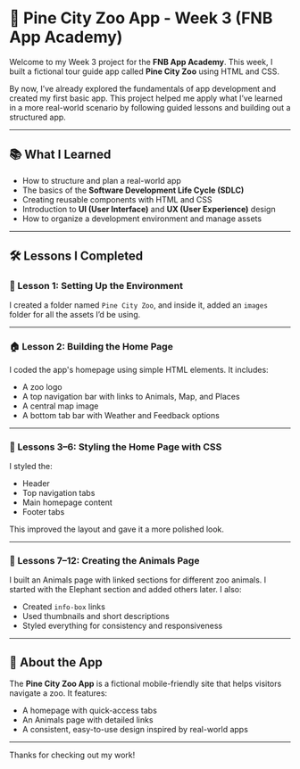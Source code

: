 # 🦁 Pine City Zoo App - Week 3 (FNB App Academy)

Welcome to my Week 3 project for the **FNB App Academy**. This week, I built a fictional tour guide app called **Pine City Zoo** using HTML and CSS.

By now, I’ve already explored the fundamentals of app development and created my first basic app. This project helped me apply what I’ve learned in a more real-world scenario by following guided lessons and building out a structured app.

---

## 📚 What I Learned

- How to structure and plan a real-world app
- The basics of the **Software Development Life Cycle (SDLC)**
- Creating reusable components with HTML and CSS
- Introduction to **UI (User Interface)** and **UX (User Experience)** design
- How to organize a development environment and manage assets

---

## 🛠️ Lessons I Completed

### 📁 Lesson 1: Setting Up the Environment
I created a folder named `Pine City Zoo`, and inside it, added an `images` folder for all the assets I’d be using.

---

### 🏠 Lesson 2: Building the Home Page

I coded the app's homepage using simple HTML elements. It includes:
- A zoo logo
- A top navigation bar with links to Animals, Map, and Places
- A central map image
- A bottom tab bar with Weather and Feedback options

---

### 🎨 Lessons 3–6: Styling the Home Page with CSS

I styled the:
- Header
- Top navigation tabs
- Main homepage content
- Footer tabs

This improved the layout and gave it a more polished look.

---

### 🐘 Lessons 7–12: Creating the Animals Page

I built an Animals page with linked sections for different zoo animals. I started with the Elephant section and added others later. I also:
- Created `info-box` links
- Used thumbnails and short descriptions
- Styled everything for consistency and responsiveness

---

## 📱 About the App

The **Pine City Zoo App** is a fictional mobile-friendly site that helps visitors navigate a zoo. It features:
- A homepage with quick-access tabs
- An Animals page with detailed links
- A consistent, easy-to-use design inspired by real-world apps

---

Thanks for checking out my work!

